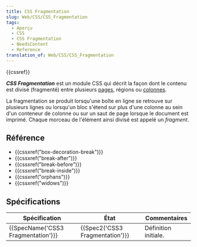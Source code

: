 ```yaml
---
title: CSS Fragmentation
slug: Web/CSS/CSS_Fragmentation
tags:
  - Aperçu
  - CSS
  - CSS Fragmentation
  - NeedsContent
  - Reference
translation_of: Web/CSS/CSS_Fragmentation
---
```

{{cssref}}

**_CSS Fragmentation_** est un module CSS qui décrit la façon dont le contenu est divisé (fragmenté) entre plusieurs [pages](/en-US/docs/Web/CSS/Paged_Media), régions ou [colonnes](/en-US/docs/Web/CSS/CSS_Columns).

La fragmentation se produit lorsqu'une boîte en ligne se retrouve sur plusieurs lignes ou lorsqu'un bloc s'étend sur plus d'une colonne au sein d'un conteneur de colonne ou sur un saut de page lorsque le document est imprimé. Chaque morceau de l'élément ainsi divisé est appelé un _fragment_.

## Référence

- {{cssxref("box-decoration-break")}}
- {{cssxref("break-after")}}
- {{cssxref("break-before")}}
- {{cssxref("break-inside")}}
- {{cssxref("orphans")}}
- {{cssxref("widows")}}

## Spécifications

| Spécification                                | État                                     | Commentaires         |
| -------------------------------------------- | ---------------------------------------- | -------------------- |
| {{SpecName('CSS3 Fragmentation')}} | {{Spec2('CSS3 Fragmentation')}} | Définition initiale. |
